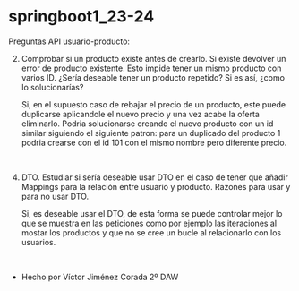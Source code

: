 # springboot1_23-24

Preguntas API usuario-producto:

2. Comprobar si un producto existe antes de crearlo. Si existe devolver un error de producto existente. Esto impide tener un mismo producto con varios ID. ¿Sería deseable tener un producto repetido? Si es así, ¿como lo solucionarías?

    Si, en el supuesto caso de rebajar el precio de un producto, este puede duplicarse aplicandole el nuevo precio y una vez acabe la oferta eliminarlo. Podria solucionarse creando el nuevo producto con un id similar siguiendo el siguiente patron: para un duplicado del producto 1 podria crearse con el id 101 con el mismo nombre pero diferente precio.

<br>

4. DTO. Estudiar si sería deseable usar DTO en el caso de tener que añadir Mappings para la relación entre usuario y producto. Razones para usar y para no usar DTO.

    Si, es deseable usar el DTO, de esta forma se puede controlar mejor lo que se muestra en las peticiones como por ejemplo las iteraciones al mostar los productos y que no se cree un bucle al relacionarlo con los usuarios.

<br>

- Hecho por Víctor Jiménez Corada 2º DAW
